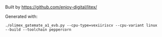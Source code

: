 Built by https://github.com/enjoy-digital/litex/

Generated with:

```
./olimex_gatemate_a1_evb.py --cpu-type=vexiiriscv --cpu-variant linux --build --toolchain peppercorn
```

